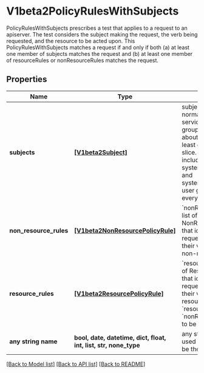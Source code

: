 # V1beta2PolicyRulesWithSubjects

PolicyRulesWithSubjects prescribes a test that applies to a request to an apiserver. The test considers the subject making the request, the verb being requested, and the resource to be acted upon. This PolicyRulesWithSubjects matches a request if and only if both (a) at least one member of subjects matches the request and (b) at least one member of resourceRules or nonResourceRules matches the request.

## Properties
Name | Type | Description | Notes
------------ | ------------- | ------------- | -------------
**subjects** | [**[V1beta2Subject]**](V1beta2Subject.md) | subjects is the list of normal user, serviceaccount, or group that this rule cares about. There must be at least one member in this slice. A slice that includes both the system:authenticated and system:unauthenticated user groups matches every request. Required. | 
**non_resource_rules** | [**[V1beta2NonResourcePolicyRule]**](V1beta2NonResourcePolicyRule.md) | &#x60;nonResourceRules&#x60; is a list of NonResourcePolicyRules that identify matching requests according to their verb and the target non-resource URL. | [optional] 
**resource_rules** | [**[V1beta2ResourcePolicyRule]**](V1beta2ResourcePolicyRule.md) | &#x60;resourceRules&#x60; is a slice of ResourcePolicyRules that identify matching requests according to their verb and the target resource. At least one of &#x60;resourceRules&#x60; and &#x60;nonResourceRules&#x60; has to be non-empty. | [optional] 
**any string name** | **bool, date, datetime, dict, float, int, list, str, none_type** | any string name can be used but the value must be the correct type | [optional]

[[Back to Model list]](../README.md#documentation-for-models) [[Back to API list]](../README.md#documentation-for-api-endpoints) [[Back to README]](../README.md)


